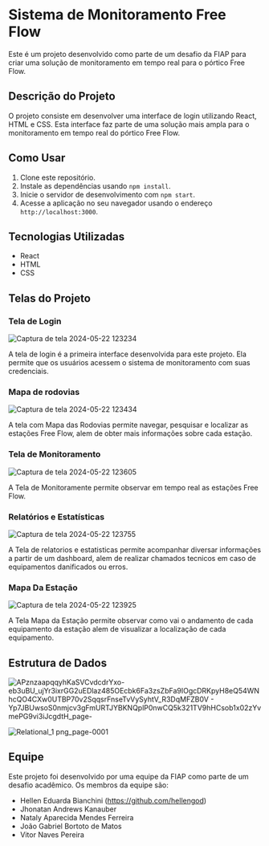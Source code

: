 # Sistema de Monitoramento Free Flow

Este é um projeto desenvolvido como parte de um desafio da FIAP para criar uma solução de monitoramento em tempo real para o pórtico Free Flow.

## Descrição do Projeto

O projeto consiste em desenvolver uma interface de login utilizando React, HTML e CSS. Esta interface faz parte de uma solução mais ampla para o monitoramento em tempo real do pórtico Free Flow.

## Como Usar

1. Clone este repositório.
2. Instale as dependências usando `npm install`.
3. Inicie o servidor de desenvolvimento com `npm start`.
4. Acesse a aplicação no seu navegador usando o endereço `http://localhost:3000`.

## Tecnologias Utilizadas

- React
- HTML
- CSS

## Telas do Projeto

### Tela de Login 

![Captura de tela 2024-05-22 123234](https://github.com/hellengod/Challenge-FIAP-Tecsidel/assets/124691241/6041209b-75a8-4a66-9575-5934e15aaf66)

A tela de login é a primeira interface desenvolvida para este projeto. Ela permite que os usuários acessem o sistema de monitoramento com suas credenciais.

### Mapa de rodovias 
![Captura de tela 2024-05-22 123434](https://github.com/hellengod/Challenge-FIAP-Tecsidel/assets/124691241/1b7a1fc8-e70a-4059-9b15-ec2c827055fd)

A tela com Mapa das Rodovias permite navegar, pesquisar e localizar as estações Free Flow, alem de obter mais informações sobre cada estação.

### Tela de Monitoramento 
![Captura de tela 2024-05-22 123605](https://github.com/hellengod/Challenge-FIAP-Tecsidel/assets/124691241/9f78bf13-575f-43bb-adb0-258fbfb37ff2)

A Tela de Monitoramente permite observar em tempo real as estações Free Flow.

### Relatórios e Estatísticas
![Captura de tela 2024-05-22 123755](https://github.com/hellengod/Challenge-FIAP-Tecsidel/assets/124691241/8f50c670-6b7a-459d-b47e-21f83379e710)

A Tela de relatorios e estatisticas permite acompanhar diversar informações a partir de um dashboard, alem de realizar chamados tecnicos em caso de equipamentos danificados ou erros.

### Mapa Da Estação

![Captura de tela 2024-05-22 123925](https://github.com/hellengod/Challenge-FIAP-Tecsidel/assets/124691241/296bea15-3501-4395-902f-754b3ab4d518)

A Tela Mapa da Estação permite observar como vai o andamento de cada equipamento da estação alem de visualizar a localização de cada equipamento.

## Estrutura de Dados
![APznzaapqqyhKaSVCvdcdrYxo-eb3uBU_ujYr3ixrGG2uEDlaz485OEcbk6Fa3zsZbFa9IOgcDRKpyH8eQ54WNhcQO4CXw0UTBP70v2SqqsrFnseTvVySyhtV_R3DqMFZB0V - Yp7JBUwsoS0nmjcv3gFmURTJYBKNQplP0nwCQ5k321TV9hHCsob1x02zYvmePG9vi3iJcgdtH_page-](https://github.com/hellengod/Challenge-FIAP-Tecsidel/assets/124691241/4387681c-f1ed-4e58-8325-e8a66d6e9ae9)


![Relational_1 png_page-0001](https://github.com/hellengod/Challenge-FIAP-Tecsidel/assets/124691241/8b976e71-10ce-43c6-8cd2-c72f5c361f7b)


## Equipe

Este projeto foi desenvolvido por uma equipe da FIAP como parte de um desafio acadêmico. Os membros da equipe são:

- Hellen Eduarda Bianchini (https://github.com/hellengod)
- Jhonatan Andrews Kanauber
- Nataly Aparecida Mendes Ferreira
- João Gabriel Bortoto de Matos
- Vitor Naves Pereira 
